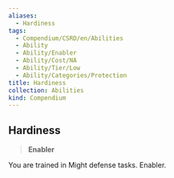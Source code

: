 ```yaml
---
aliases:
  - Hardiness
tags:
  - Compendium/CSRD/en/Abilities
  - Ability
  - Ability/Enabler
  - Ability/Cost/NA
  - Ability/Tier/Low
  - Ability/Categories/Protection
title: Hardiness
collection: Abilities
kind: Compendium
---
```

## Hardiness  
>**Enabler**
  
You are trained in Might defense tasks. Enabler.